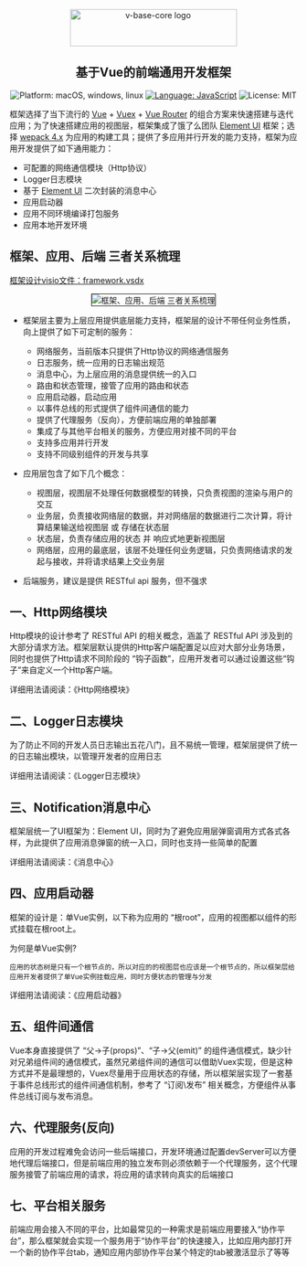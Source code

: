 <p align="center">
<a href="http://23.91.98.88/linq/v-base-core" target="_blank" rel="noopener noreferrer"><img width="292" height="65" src="/documents/assets/logo.png" alt="v-base-core logo">
</a>
</p>
<h2 align="center">基于Vue的前端通用开发框架</h2>
<p align="center">
    <img src="/documents/assets/platform.png" alt="Platform: macOS, windows, linux" />
    <a href="https://developer.apple.com/swift" target="_blank"><img src="/documents/assets/language.png" alt="Language: JavaScript" /></a>
    <img src="/documents/assets/license.png" alt="License: MIT" />
</p>

框架选择了当下流行的 [Vue](https://cn.vuejs.org/) + [Vuex](https://vuex.vuejs.org/) + [Vue Router](https://router.vuejs.org/) 的组合方案来快速搭建与迭代应用；为了快速搭建应用的视图层，框架集成了饿了么团队 [Element UI](http://element-cn.eleme.io/#/zh-CN) 框架；选择 [wepack 4.x](https://webpack.js.org/) 为应用的构建工具；提供了多应用并行开发的能力支持，框架为应用开发提供了如下通用能力：

* 可配置的网络通信模块（Http协议）
* Logger日志模块
* 基于 [Element UI](http://element-cn.eleme.io/#/zh-CN) 二次封装的消息中心
* 应用启动器
* 应用不同环境编译打包服务
* 应用本地开发环境

## 框架、应用、后端 三者关系梳理

[框架设计visio文件：framework.vsdx](/documents/assets/framework.vsdx)

<p align="center"><img border="1" src="/documents/assets/framework.png" alt="框架、应用、后端 三者关系梳理"></p>

* 框架层主要为上层应用提供底层能力支持，框架层的设计不带任何业务性质，向上提供了如下可定制的服务：
  * 网络服务，当前版本只提供了Http协议的网络通信服务
  * 日志服务，统一应用的日志输出规范
  * 消息中心，为上层应用的消息提供统一的入口
  * 路由和状态管理，接管了应用的路由和状态
  * 应用启动器，启动应用
  * 以事件总线的形式提供了组件间通信的能力
  * 提供了代理服务（反向），方便前端应用的单独部署
  * 集成了与其他平台相关的服务，方便应用对接不同的平台
  * 支持多应用并行开发
  * 支持不同级别组件的开发与共享

* 应用层包含了如下几个概念：
  * 视图层，视图层不处理任何数据模型的转换，只负责视图的渲染与用户的交互
  * 业务层，负责接收网络层的数据，并对网络层的数据进行二次计算，将计算结果输送给视图层 或 存储在状态层
  * 状态层，负责存储应用的状态 并 响应式地更新视图层
  * 网络层，应用的最底层，该层不处理任何业务逻辑，只负责网络请求的发起与接收，并将请求结果上交业务层

* 后端服务，建议是提供 RESTful api 服务，但不强求

## 一、Http网络模块

Http模块的设计参考了 RESTful API 的相关概念，涵盖了 RESTful API 涉及到的大部分请求方法。框架层默认提供的Http客户端配置足以应对大部分业务场景，同时也提供了Http请求不同阶段的 “钩子函数”，应用开发者可以通过设置这些“钩子”来自定义一个Http客户端。

详细用法请阅读：《Http网络模块》

## 二、Logger日志模块

为了防止不同的开发人员日志输出五花八门，且不易统一管理，框架层提供了统一的日志输出模块，以管理开发者的应用日志

详细用法请阅读：《Logger日志模块》

## 三、Notification消息中心

框架层统一了UI框架为：Element UI，同时为了避免应用层弹窗调用方式各式各样，为此提供了应用消息弹窗的统一入口，同时也支持一些简单的配置

详细用法请阅读：《消息中心》

## 四、应用启动器

框架的设计是：单Vue实例，以下称为应用的 “根root”，应用的视图都以组件的形式挂载在根root上。

为何是单Vue实例?
   
    应用的状态树是只有一个根节点的，所以对应的的视图层也应该是一个根节点的，所以框架层给应用开发者提供了单Vue实例挂载应用，同时方便状态的管理与分发

详细用法请阅读：《应用启动器》

## 五、组件间通信

Vue本身直接提供了 “父->子(props)”、“子->父(emit)” 的组件通信模式，缺少针对兄弟组件间的通信模式，虽然兄弟组件间的通信可以借助Vuex实现，但是这种方式并不是最理想的，Vuex尽量用于应用状态的存储，所以框架层实现了一套基于事件总线形式的组件间通信机制，参考了 “订阅\发布” 相关概念，方便组件从事件总线订阅与发布消息。

## 六、代理服务(反向)

应用的开发过程难免会访问一些后端接口，开发环境通过配置devServer可以方便地代理后端接口，但是前端应用的独立发布则必须依赖于一个代理服务，这个代理服务接管了前端应用的请求，将应用的请求转向真实的后端接口

## 七、平台相关服务

前端应用会接入不同的平台，比如最常见的一种需求是前端应用要接入“协作平台”，那么框架就会实现一个服务用于“协作平台”的快速接入，比如应用内部打开一个新的协作平台tab，通知应用内部协作平台某个特定的tab被激活显示了等等